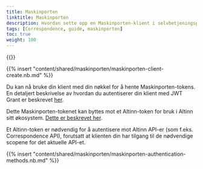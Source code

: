 ```yaml
---
title: Maskinporten
linktitle: Maskinporten
description: Hvordan sette opp en Maskinporten-klient i selvbetjeningsportalen
tags: [Correspondence, guide, maskinporten]
toc: true
weight: 100
---
```


{{<children />}}

{{% insert "content/shared/maskinporten/maskinporten-client-create.nb.md" %}}

Du kan nå bruke din klient med din nøkkel for å hente Maskinporten-tokens. En detaljert beskrivelse av hvordan du autentiserer din klient med JWT Grant er beskrevet [her](https://docs.digdir.no/docs/Maskinporten/maskinporten_guide_apikonsument).

Dette Maskinporten-tokenet kan byttes mot et Altinn-token for bruk i Altinn sitt økosystem. [Dette er beskrevet her](/nb/authorization/what-do-you-get/authentication).

Et Altinn-token er nødvendig for å autentisere mot Altinn API-er (som f.eks. Correspondence API), forutsatt at klienten din har tilgang til de nødvendige scopene for det aktuelle API-et.

{{% insert "content/shared/maskinporten/maskinporten-authentication-methods.nb.md" %}}